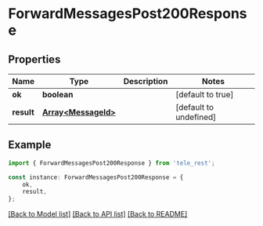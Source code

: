 # ForwardMessagesPost200Response


## Properties

Name | Type | Description | Notes
------------ | ------------- | ------------- | -------------
**ok** | **boolean** |  | [default to true]
**result** | [**Array&lt;MessageId&gt;**](MessageId.md) |  | [default to undefined]

## Example

```typescript
import { ForwardMessagesPost200Response } from 'tele_rest';

const instance: ForwardMessagesPost200Response = {
    ok,
    result,
};
```

[[Back to Model list]](../README.md#documentation-for-models) [[Back to API list]](../README.md#documentation-for-api-endpoints) [[Back to README]](../README.md)

